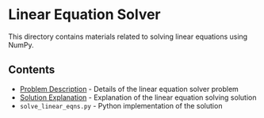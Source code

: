 # Linear Equation Solver

This directory contains materials related to solving linear equations using NumPy.

## Contents

- [Problem Description](DESCRIPTION.md) - Details of the linear equation solver problem
- [Solution Explanation](SOLVE_LINEAR_EQNS.md) - Explanation of the linear equation solving solution
- `solve_linear_eqns.py` - Python implementation of the solution